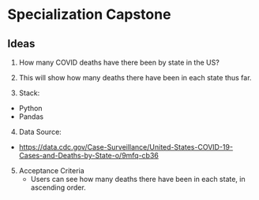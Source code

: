 
# Specialization Capstone 

## Ideas 

1. How many COVID deaths have there been by state in the US?

2. This will show how many deaths there have been in each state thus far.

3. Stack:
  - Python
  - Pandas

4. Data Source:
  - https://data.cdc.gov/Case-Surveillance/United-States-COVID-19-Cases-and-Deaths-by-State-o/9mfq-cb36
  
5. Acceptance Criteria
    - Users can see how many deaths there have been in each state, in ascending order. 
